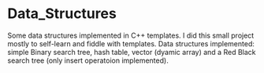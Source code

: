 # Data_Structures
Some data structures implemented in C++ templates.
I did this small project mostly to self-learn and fiddle with templates.
Data structures implemented: simple Binary search tree, hash table, vector (dyamic array) and a Red Black search tree (only insert operatoion implemented).
